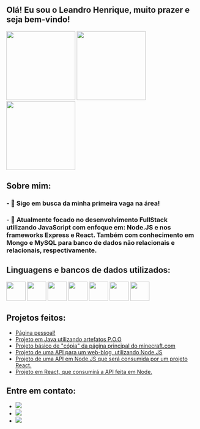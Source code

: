 ## Olá! Eu sou o Leandro Henrique, muito prazer e seja bem-vindo!

<div>
  <a href='https://github.com/xLarsMc'></a>
  <img height='180em' src='https://github-readme-stats.vercel.app/api?username=xLarsMc'> 
  <img height='180em' src='https://github-readme-stats.vercel.app/api/top-langs/?username=xLarsMc'>
  <img height='180em' src='https://tenor.com/pt-BR/view/inazuma-eleven-ina11-soccer-tyre-hit-gif-19817663.gif'>
</div>

## Sobre mim:
### - 🔭 Sigo em busca da minha primeira vaga na área!
### - 🌱 Atualmente focado no desenvolvimento FullStack utilizando JavaScript com enfoque em: Node.JS e nos frameworks Express e React. Também com conhecimento em Mongo e MySQL para banco de dados não relacionais e relacionais, respectivamente.

## Linguagens e bancos de dados utilizados:
<div display='flex' gap='50px'>
     <img height='50em'src="https://cdn.jsdelivr.net/gh/devicons/devicon@latest/icons/c/c-plain.svg" />
     <img height ='50em'src="https://cdn.jsdelivr.net/gh/devicons/devicon@latest/icons/java/java-original.svg" />
     <img height='50em' src="https://cdn.jsdelivr.net/gh/devicons/devicon@latest/icons/html5/html5-original-wordmark.svg" />  
     <img height='50em'src="https://cdn.jsdelivr.net/gh/devicons/devicon@latest/icons/javascript/javascript-original.svg">    
     <img height='50em'src="https://cdn.jsdelivr.net/gh/devicons/devicon@latest/icons/nodejs/nodejs-original-wordmark.svg" /> 
     <img height='50em'src="https://cdn.jsdelivr.net/gh/devicons/devicon@latest/icons/react/react-original.svg" />    
     <img height='50em' src="https://cdn.jsdelivr.net/gh/devicons/devicon@latest/icons/mongodb/mongodb-original.svg" />
          
</div>

## Projetos feitos:

<div>
  <ul>
    <li> <a href='https://github.com/xLarsMc/personal-page'> Página pessoal!</a> </li>
    <li> <a href='https://github.com/xLarsMc/Projeto-Java'> Projeto em Java utilizando artefatos P.O.O</a> </li>
    <li> <a href='https://github.com/xLarsMc/ProjetoWebFrontEnd'> Projeto básico de "cópia" da página principal do minecraft.com</a> </li>
    <li> <a href='https://github.com/xLarsMc/Projeto-Final-BackEnd'> Projeto de uma API para um web-blog, utilizando Node.JS</a> </li>
    <li> <a href='https://github.com/xLarsMc/Projeto-Full-Stack---Back-End'> Projeto de uma API em Node.JS que será consumida por um projeto React.</a> </li>
    <li> <a href='https://github.com/MathKodi/Projeto2-WebFullstack'> Projeto em React, que consumirá a API feita em Node.</a> </li>
  </ul>
</div>

## Entre em contato: 
<div>
  <ul>
    <li> <a href="https://www.linkedin.com/in/leandro-neves-lhoneves" target="_blank"><img src="https://img.shields.io/badge/-LinkedIn-%230077B5?style=for-the-badge&logo=linkedin&logoColor=white" target="_blank"></a></li>
    <li> <a href="https://www.instagram.com/le.henrique_" target="_blank"><img src="https://img.shields.io/badge/-Instagram-%23E4405F?style=for-the-badge&logo=instagram&logoColor=white" target="_blank"></a></li>
    <li> <a href='mailto:leandrohenriquetti@gmail.com'><img src="https://img.shields.io/badge/-Gmail-%23333?style=for-the-badge&logo=gmail&logoColor=white" target="_blank"></a></li>
  </ul>
</div>
